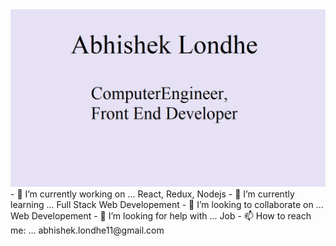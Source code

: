 <img src="https://github.com/abhilondhe/abhilondhe/blob/main/Abhishek%20Londhe%20Intro.png" />
- 🔭 I’m currently working on ... React, Redux, Nodejs
- 🌱 I’m currently learning ... Full Stack Web Developement
- 👯 I’m looking to collaborate on ... Web Developement
- 🤔 I’m looking for help with ... Job
- 📫 How to reach me: ... abhishek.londhe11@gmail.com
